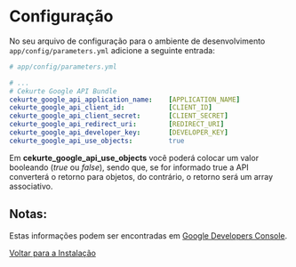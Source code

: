 # Configuração

No seu arquivo de configuração para o ambiente de desenvolvimento `app/config/parameters.yml` adicione a seguinte entrada:

```yml
# app/config/parameters.yml

# ...
# Cekurte Google API Bundle
cekurte_google_api_application_name:    [APPLICATION_NAME]
cekurte_google_api_client_id:           [CLIENT_ID]
cekurte_google_api_client_secret:       [CLIENT_SECRET]
cekurte_google_api_redirect_uri:        [REDIRECT_URI]
cekurte_google_api_developer_key:       [DEVELOPER_KEY]
cekurte_google_api_use_objects:         true
```

Em **cekurte_google_api_use_objects** você poderá colocar um valor booleando (*true* ou *false*), sendo que, se for informado true a API converterá o retorno para objetos, do contrário, o retorno será um array associativo.

## Notas:

Estas informações podem ser encontradas em [Google Developers Console](https://code.google.com/apis/console/).

[Voltar para a Instalação](instalacao.md)